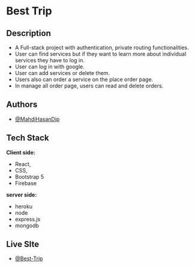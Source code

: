 
# Best Trip

## Description
-	A Full-stack project with authentication, private routing functionalities.
-	User can find services but if they want to learn more about individual services they have to log in.
-	User can log in with google.
-	User can add services or delete them.
-	Users also can order a service on the place order page.
-	In manage all order page, users can read and delete orders.





## Authors

- [@MahdiHasanDip](https://www.github.com/MahdiHasanDip)


  
## Tech Stack

**Client side:** 
- React, 
- CSS, 
- Bootstrap 5
- Firebase

**server side:**
- heroku
- node
- express.js
- mongodb






  
## Live SIte

- [@Best-Trip](https://assignment-11-cbab5.web.app/)
